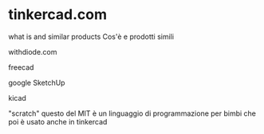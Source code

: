 # tinkercad.com
what is and similar products
Cos'è e prodotti simili




withdiode.com


freecad

google SketchUp


kicad


"scratch" questo del MIT è un linguaggio di programmazione per bimbi che poi è usato anche in tinkercad

